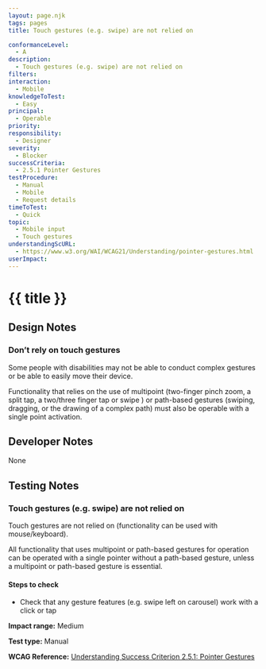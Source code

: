 ```yaml
---
layout: page.njk
tags: pages
title: Touch gestures (e.g. swipe) are not relied on

conformanceLevel:
  - A
description:
  - Touch gestures (e.g. swipe) are not relied on
filters:
interaction:
  - Mobile
knowledgeToTest:
  - Easy
principal:
  - Operable
priority:
responsibility:
  - Designer
severity:
  - Blocker
successCriteria:
  - 2.5.1 Pointer Gestures
testProcedure:
  - Manual
  - Mobile
  - Request details
timeToTest:
  - Quick
topic:
  - Mobile input
  - Touch gestures
understandingScURL:
  - https://www.w3.org/WAI/WCAG21/Understanding/pointer-gestures.html
userImpact:
---
```



# {{ title }}

## Design Notes

### Don’t rely on touch gestures

Some people with disabilities may not be able to conduct complex gestures or be able to easily move their device.

Functionality that relies on the use of multipoint (two-finger pinch zoom, a split tap, a two/three finger tap or swipe ) or path-based gestures (swiping, dragging, or the drawing of a complex path) must also be operable with a single point activation.

## Developer Notes

None

## Testing Notes

### Touch gestures (e.g. swipe) are not relied on

Touch gestures are not relied on (functionality can be used with mouse/keyboard).

All functionality that uses multipoint or path-based gestures for operation can be operated with a single pointer without a path-based gesture, unless a multipoint or path-based gesture is essential.

#### Steps to check

- Check that any gesture features (e.g. swipe left on carousel) work with a click or tap

**Impact range:** Medium

**Test type:** Manual

**WCAG Reference:** [Understanding Success Criterion 2.5.1: Pointer Gestures](https://www.w3.org/WAI/WCAG21/Understanding/pointer-gestures.html)
